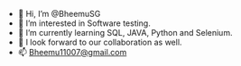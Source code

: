 - 👋 Hi, I’m @BheemuSG
- 👀 I’m interested in Software testing.
- 🌱 I’m currently learning SQL, JAVA, Python and Selenium.
- 💞️ I look forward to our collaboration as well.
- 📫 Bheemu11007@gmail.com

<!---
BheemuSG/BheemuSG is a ✨ special ✨ repository because its `README.md` (this file) appears on your GitHub profile.
You can click the Preview link to take a look at your changes.
--->

